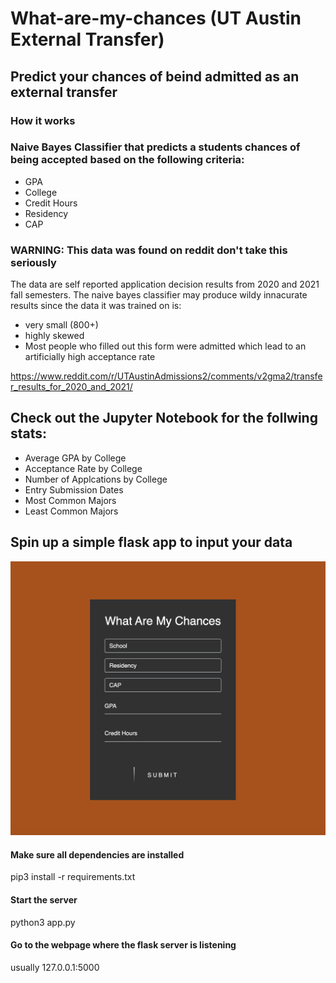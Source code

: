 # What-are-my-chances (UT Austin External Transfer)

## Predict your chances of beind admitted as an external transfer

### How it works

### Naive Bayes Classifier that predicts a students chances of being accepted based on the following criteria:

- GPA
- College
- Credit Hours
- Residency
- CAP 



### WARNING: This data was found on reddit don't take this seriously

  The data are self reported application decision results from 2020 and 2021 fall semesters. 
  The naive bayes classifier may produce wildy innacurate results since the data it was trained on is:
  - very small (800+)
  - highly skewed
   - Most people who filled out this form were admitted which lead to an artificially high acceptance rate
  
  

  https://www.reddit.com/r/UTAustinAdmissions2/comments/v2gma2/transfer_results_for_2020_and_2021/


## Check out the Jupyter Notebook for the follwing stats:

- Average GPA by College
- Acceptance Rate by College
- Number of Applcations by College
- Entry Submission Dates
- Most Common Majors
- Least Common Majors


## Spin up a simple flask app to input your data

![Screenshot](websiteImage.png)

#### Make sure all dependencies are installed 
  pip3 install -r requirements.txt
  
#### Start the server
  python3 app.py
  
#### Go to the webpage where the flask server is listening

  usually 127.0.0.1:5000
  
 

  

